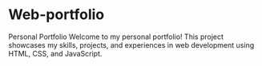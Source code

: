 # Web-portfolio
Personal Portfolio Welcome to my personal portfolio! This project showcases my skills, projects, and experiences in web development using HTML, CSS, and JavaScript.

